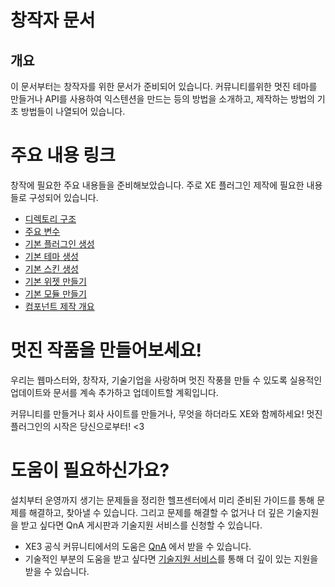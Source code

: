 # 창작자 문서
## 개요 

이 문서부터는 창작자를 위한 문서가 준비되어 있습니다.
커뮤니티를위한 멋진 테마를 만들거나 API를 사용하여 익스텐션을 만드는 등의 방법을 소개하고, 제작하는 방법의 기초 방법들이 나열되어 있습니다.

# 주요 내용 링크
창작에 필요한 주요 내용들을 준비해보았습니다. 주로 XE 플러그인 제작에 필요한 내용들로 구성되어 있습니다.

* [디렉토리 구조](developer-docs/xe-diretory-info.md)
* [주요 변수](developer-docs/function.md)
* [기본 플러그인 생성](plugin-develop/common-plugin-make.md)
* [기본 테마 생성](theme-develop/common-theme-make.md)
* [기본 스킨 생성](skin-develop/common-skin-make.md)
* [기본 위젯 만들기](widget-develop/common-widget-make.md)
* [기본 모듈 만들기](module-develop/common-module-make.md)
* [컴포넌트 제작 개요](component-develop/introduce.md)

# 멋진 작품을 만들어보세요!
우리는 웹마스터와, 창작자, 기술기업을 사랑하며 멋진 작풍믈 만들 수 있도록 실용적인 업데이트와 문서를 계속 추가하고 업데이트할 계획입니다.

커뮤니티를 만들거나 회사 사이트를 만들거나, 무엇을 하더라도 XE와 함께하세요!
멋진 플러그인의 시작은 당신으로부터! <3

# 도움이 필요하신가요?
설치부터 운영까지 생기는 문제들을 정리한 헬프센터에서 미리 준비된 가이드를 통해 문제를 해결하고, 찾아낼 수 있습니다.
그리고 문제를 해결할 수 없거나 더 깊은 기술지원을 받고 싶다면 QnA 게시판과 기술지원 서비스를 신청할 수 있습니다.

* XE3 공식 커뮤니티에서의 도움은 [QnA](https://www.xpressengine.io/qna) 에서 받을 수 있습니다.
* 기술적인 부분의 도움을 받고 싶다면 [기술지원 서비스](https://www.xpressengine.io/tech_service)를 통해 더 깊이 있는 지원을 받을 수 있습니다.
